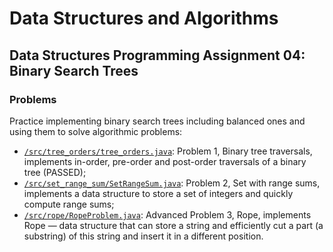 # Data Structures and Algorithms
## Data Structures Programming Assignment 04: Binary Search Trees
### Problems
Practice implementing binary search trees including balanced ones and using them to solve algorithmic problems:
* [`/src/tree_orders/tree_orders.java`](src/tree_orders/tree_orders.java): Problem 1, Binary tree traversals, implements in-order, pre-order and post-order traversals of a binary tree (PASSED);
* [`/src/set_range_sum/SetRangeSum.java`](src/set_range_sum/SetRangeSum.java): Problem 2, Set with range sums, implements a data structure to store a set of integers and quickly compute range sums;
* [`/src/rope/RopeProblem.java`](src/rope/RopeProblem.java): Advanced Problem 3, Rope, implements Rope — data structure that can store a string and efficiently cut a part (a substring) of this string and insert it in a different position.
